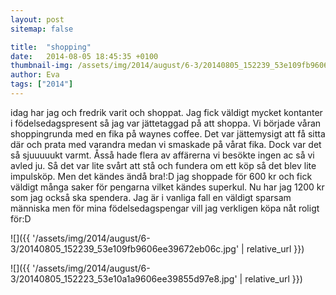 ```yaml
---
layout: post
sitemap: false

title:  "shopping"
date:   2014-08-05 18:45:35 +0100
thumbnail-img: /assets/img/2014/august/6-3/20140805_152239_53e109fb9606ee39672eb06c.jpg
author: Eva
tags: ["2014"]
---
```


idag har jag och fredrik varit och shoppat. Jag fick väldigt mycket kontanter i födelsedagspresent så jag var jättetaggad på att shoppa. Vi började våran shoppingrunda med en fika på waynes coffee. Det var jättemysigt att få sitta där och prata med varandra medan vi smaskade på vårat fika. Dock var det så sjuuuuukt varmt. Åsså hade flera av affärerna vi besökte ingen ac så vi avled ju. Så det var lite svårt att stå och fundera om ett köp så det blev lite impulsköp. Men det kändes ändå bra!:D jag shoppade för 600 kr och fick väldigt många saker för pengarna vilket kändes superkul. Nu har jag 1200 kr som jag också ska spendera. Jag är i vanliga fall en väldigt sparsam människa men för mina födelsedagspengar vill jag verkligen köpa nåt roligt för:D

![]({{ '/assets/img/2014/august/6-3/20140805_152239_53e109fb9606ee39672eb06c.jpg'  | relative_url }})

![]({{ '/assets/img/2014/august/6-3/20140805_152223_53e10a1a9606ee39855d97e8.jpg'  | relative_url }})


